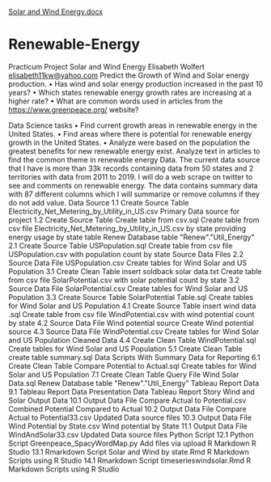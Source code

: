 [Solar and Wind Energy.docx](https://github.com/elisabeth11kw/Renewable-Energy/files/6102252/Solar.and.Wind.Energy.docx)
# Renewable-Energy
Practicum Project Solar and Wind Energy
Elisabeth Wolfert elisabeth11kw@yahoo.com
Predict the Growth of Wind and Solar energy production.
•	Has wind and solar energy production increased in the past 10 years? 
•	Which states renewable energy growth rates are increasing at a higher rate?
•	What are common words used in articles from the https://www.greenpeace.org/ website?

Data Science tasks
•	Find current growth areas in renewable energy in the United States.
•	Find areas where there is potential for renewable energy growth in the United States.
•	Analyze were based on the population the greatest benefits for new renewable energy exist.
Analyze text in articles to find the common theme in renewable energy Data.
The current data source that I have is more than 33k records containing data from 50 states and 2 territories with data from 2011 to 2019.  I will do a web scrape on twitter to see and comments on renewable energy.  The data contains summary data with 87 different columns which I will summarize or remove columns if they do not add value.
Data Source
1.1	Create Source Table 	Electricity_Net_Metering_by_Utility_in_US.csv	Primary Data source for project
1.2	Create Source Table 	Create table from csv.sql	Create table from csv file Electricity_Net_Metering_by_Utility_in_US.csv by state providing energy usage by state table Renew Database table "Renew"."Util_Energy" 
2.1	Create Source Table 	USPopulation.sql	Create table from csv file USPopulation.csv with population count by state
Source Data Files
2.2	Source Data File	USPopulation.csv	Create tables for Wind Solar and US Population
3.1	Create Clean Table	insert soldback solar data.txt	Create table from csv file SolarPotential.csv with solar potential count by state
3.2	Source Data File	SolarPotential.csv	Create tables for Wind Solar and US Population
3.3	Create Source Table 	SolarPotential Table.sql	Create tables for Wind Solar and US Population
4.1	Create Source Table 	insert wind data .sql	Create table from csv file WindPotential.csv with wind potential count by state
4.2	Source Data File	Wind potential source	Create Wind potential source
4.3	Source Data File	WindPotential.csv	Create tables for Wind Solar and US Population
Cleaned Data
4.4	Create Clean Table	WindPotential.sql	Create tables for Wind Solar and US Population
5.1	Create Clean Table	create table summary.sql	Data Scripts With Summary Data for Reporting
6.1	Create Clean Table	Compare Potential to Actual.sql	Create tables for Wind Solar and US Population
7.1	Create Clean Table	Query File Wind Solar Data.sql	Renew Database table "Renew"."Util_Energy"
Tableau Report Data
9.1	Tableau Report Data	Presentation Data 	Tableau Report Story Wind and Solar
Output Data
10.1	Output Data File	Compare Actual to Potential.csv	Combined Potential Compared to Actual
10.2	Output Data File	Compare Actual to Potential33.csv	Updated Data source files
10.3	Output Data File	Wind Potential by State.csv	Wind potential by State
11.1	Output Data File	WindAndSolar33.csv	Updated Data source files
Python Script
12.1	Python Script	Greenpeace_SpacyWordMap.py	Add files via upload
R Markdown R Studio
13.1	Rmarkdown Script	Solar and Wind by state.Rmd	R Markdown Scripts using R Studio
14.1	Rmarkdown Script	timeserieswindsolar.Rmd	R Markdown Scripts using R Studio

